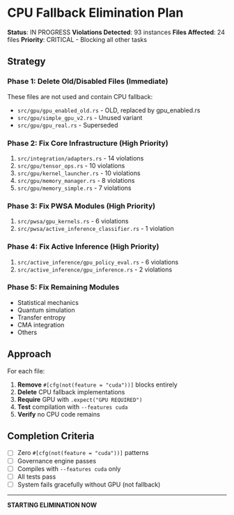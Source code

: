 # CPU Fallback Elimination Plan

**Status**: IN PROGRESS
**Violations Detected**: 93 instances
**Files Affected**: 24 files
**Priority**: CRITICAL - Blocking all other tasks

## Strategy

### Phase 1: Delete Old/Disabled Files (Immediate)
These files are not used and contain CPU fallback:
- `src/gpu/gpu_enabled_old.rs` - OLD, replaced by gpu_enabled.rs
- `src/gpu/simple_gpu_v2.rs` - Unused variant
- `src/gpu/gpu_real.rs` - Superseded

### Phase 2: Fix Core Infrastructure (High Priority)
1. `src/integration/adapters.rs` - 14 violations
2. `src/gpu/tensor_ops.rs` - 10 violations
3. `src/gpu/kernel_launcher.rs` - 10 violations
4. `src/gpu/memory_manager.rs` - 8 violations
5. `src/gpu/memory_simple.rs` - 7 violations

### Phase 3: Fix PWSA Modules (High Priority)
1. `src/pwsa/gpu_kernels.rs` - 6 violations
2. `src/pwsa/active_inference_classifier.rs` - 1 violation

### Phase 4: Fix Active Inference (High Priority)
1. `src/active_inference/gpu_policy_eval.rs` - 6 violations
2. `src/active_inference/gpu_inference.rs` - 2 violations

### Phase 5: Fix Remaining Modules
- Statistical mechanics
- Quantum simulation
- Transfer entropy
- CMA integration
- Others

## Approach

For each file:
1. **Remove** `#[cfg(not(feature = "cuda"))]` blocks entirely
2. **Delete** CPU fallback implementations
3. **Require** GPU with `.expect("GPU REQUIRED")`
4. **Test** compilation with `--features cuda`
5. **Verify** no CPU code remains

## Completion Criteria

- [ ] Zero `#[cfg(not(feature = "cuda"))]` patterns
- [ ] Governance engine passes
- [ ] Compiles with `--features cuda` only
- [ ] All tests pass
- [ ] System fails gracefully without GPU (not fallback)

---

**STARTING ELIMINATION NOW**